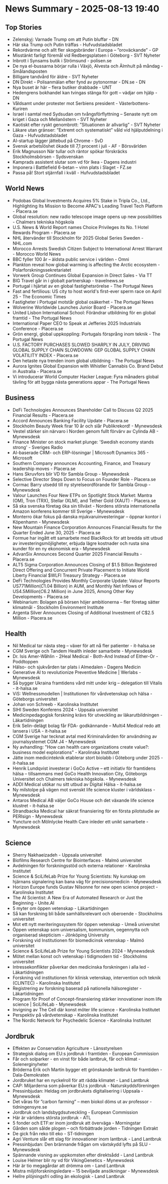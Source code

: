 # News Summary - 2025-08-13 19:40

## Top Stories

- Zelenskyj: Varnade Trump om att Putin bluffar - DN
- Här ska Trump och Putin träffas - Hufvudstadsbladet
- Rekordvärme och allt fler skogsbränder i Europa – ”oroväckande” - GP
- Misstänkt farligt föremål vid Redbergsplatsen i Göteborg - SVT Nyheter
- Inbrott i Synsams butik i Strömsund - polisen.se
- De nya el-bussarna börjar rulla i Växjö, Alvesta och Älmhult på måndag - Smålandsposten
- Billigare tandvård för äldre - SVT Nyheter
- DN Direkt - Polisanmälan efter fynd av pytonormar - DN.se - DN
- Nya buset är här – flera butiker drabbade - UNT
- Hedengrens bokhandel kan tvingas stänga för gott – vädjar om hjälp - DN
- Våldsamt under protester mot Serbiens president - Västerbottens-Kuriren
- Israel i samtal med Sydsudan om tvångsförflyttning – Senaste nytt om kriget i Gaza och Mellanöstern - SVT Nyheter
- Kaotiskt efter ryskt genombrott: ”Situationen är allvarlig” - SVT Nyheter
- Läkare utan gränser: ”Extremt och systematiskt” våld vid hjälputdelning i Gaza - Hufvudstadsbladet
- AI-startup lägger jättebud på Chrome - SvD
- Svensk arbetslöshet ökade till 7,1 procent i juli - AF - Börsvärlden
- Erik Magnusson När tullar och räntor spökar förskräcks Stockholmsbörsen - Sydsvenskan
- Kamprads assistent slutar som vd för Ikea - Dagens industri
- Imponera i Battlefield 6-betan – vinn plats i Slaget - FZ.se
- Passa på! Stort stjärnfall i kväll - Hufvudstadsbladet

## World News

- Podobas Global Investments Acquires 5% Stake in Tripla Co., Ltd., Highlighting Its Mission to Become APAC's Leading Travel Tech Platform - Placera.se
- Global resolution: new radio telescope image opens up new possibilities - Chalmers tekniska högskola
- U.S. News & World Report names Choice Privileges its No. 1 Hotel Rewards Program - Placera.se
- NHL återvänder till Stockholm för 2025 Global Series Sweden - NHL.com
- Morocco Arrests Swedish Citizen Subject to International Arrest Warrant - Morocco World News
- BBC fyller 100 år – äldsta public service i världen - Omni
- Plankton reveal how global warming is affecting the Arctic ecosystem - Polarforskningssekretariatet
- Vorwerk Group Continues Global Expansion in Direct Sales - Via TT
- BIG Travel går in i globalt partnerskap - travelnews.se
- Portugal i hjärtat av en global fastighetsrörelse - The Portugal News
- Fast and fertilious: US city to host world's first-ever sperm race on April 25 - The Economic Times
- Fastigheter i Portugal motstår global osäkerhet - The Portugal News
- Wolverine Worldwide Launches Junior Board - Placera.se
- United Lisbon International School: Förändrar utbildning för en global framtid - The Portugal News
- International Paper CEO to Speak at Jefferies 2025 Industrials Conference - Placera.se
- Grön energi, global uppkoppling: Portugals försprång inom teknik - The Portugal News
- U.S. FACTORY PURCHASES SLOWED SHARPLY IN JULY, DRIVING GLOBAL SUPPLY CHAIN SLOWDOWN: GEP GLOBAL SUPPLY CHAIN VOLATILITY INDEX - Placera.se
- Den hetaste nya trenden inom global utbildning - The Portugal News
- Aurora Ignites Global Expansion with Whistler Cannabis Co. Brand Debut in Australia - Placera.se
- Vi introducerar World Computer Hacker League: Fyra månaders global tävling för att bygga nästa generations appar - The Portugal News

## Business

- DeFi Technologies Announces Shareholder Call to Discuss Q2 2025 Financial Results - Placera.se
- Accord Announces Banking Facility Update - Placera.se
- Stockholm Beauty Week firar 10 år och slår Publikrekord! - Mynewsdesk
- Vestel stärker sin närvaro i Norden genom fullt förvärv av Cylinda AB - Mynewsdesk
- Finance Minister on stock market plunge: 'Swedish economy stands strong' - Sveriges Radio
- AI-baserade CRM- och ERP-lösningar | Microsoft Dynamics 365 - Microsoft
- Southern Company announces Accounting, Finance, and Treasury leadership moves - Placera.se
- Hans Skruvfors blir VD för Sambla Group - Mynewsdesk
- Selective Director Steps Down to Focus on Founder Role - Placera.se
- Cormac Barry utsedd till ny styrelseordförande för Sambla Group - Mynewsdesk
- Valour Launches Four New ETPs on Spotlight Stock Market: Mantra (OM), Tron (TRX), Stellar (XLM), and Tether Gold (XAUT) - Placera.se
- Så ska svenska företag öka sin tillväxt - Nordens största internationella Amazon konferens kommer till Sverige - Mynewsdesk
- Monterro ökar fokus på danska mjukvaruinvesteringar – öppnar kontor i Köpenhamn - Mynewsdesk
- New Mountain Finance Corporation Announces Financial Results for the Quarter Ended June 30, 2025 - Placera.se
- Formue har ingått ett samarbete med BlackRock för att bredda sitt utbud av investeringsmöjligheter, erbjuda lägre kostnader och rusta sina kunder för en ny ekonomisk era - Mynewsdesk
- AdvanSix Announces Second Quarter 2025 Financial Results - Placera.se
- ALT5 Sigma Corporation Announces Closing of $1.5 Billion Registered Direct Offering and Concurrent Private Placement to Initiate World Liberty Financial $WLFI Treasury Strategy - Placera.se
- DeFi Technologies Provides Monthly Corporate Update: Valour Reports US$771 Million (C$1.04 Billion) in AUM, and Monthly Net Inflows of US$4.5 Million (C$6.2 Million) in June 2025, Among Other Key Developments - Placera.se
- Webinarium: Bolagen på börsen höjer ambitionerna – fler företag sätter klimatmål - Stockholm Environment Institute
- Argenta Silver Announces Closing of Additional Investment of C$2.5 Million - Placera.se

## Health

- Nil Medical tar nästa steg – växer för att nå fler patienter - it-halsa.se
- CGM Sverige och Tandem Health inleder samarbete - Mynewsdesk
- Dr. Isis Amer-Wåhlin - 2Heal Medical - Both-And Instead of Either-Or - Poddtoppen
- Hälso- och sjukvården tar plats i Almedalen - Dagens Medicin
- Generative AI to revolutionize Preventive Medicine | Werlabs - Mynewsdesk
- Så bygger Ukraina framtidens vård mitt under krig – delegation till Vitalis - it-halsa.se
- ViS: Wellnessmodellen | Institutionen för vårdvetenskap och hälsa - Göteborgs universitet
- Johan von Schreeb - Karolinska Institutet
- SIHI Sweden Konferens 2024 - Uppsala universitet
- Medicinpedagogisk forskning krävs för utveckling av läkarutbildningen - Läkartidningen
- Erik Selin-delägt bolag får FDA- godkännande – Multi4 Medical redo att lansera i USA - it-halsa.se
- CGM Sverige har tecknat avtal med Kriminalvården för användning av journalsystemet CGM J4 - Mynewsdesk
- Ny avhandling: "How can health care organizations create value?: business model explorations" - Karolinska Institutet
- Jätte inom medicinteknik etablerar stort biolabb i Göteborg under 2025 - it-halsa.se
- Henrik Lundqvist investerar i GoCo Active – ett initiativ för framtidens hälsa – tillsammans med GoCo Health Innovation City, Göteborgs Universitet och Chalmers tekniska högskola. - Mynewsdesk
- ADDI Medical utökar nu sitt utbud av Digital Hälsa - it-halsa.se
- Ny milstolpe på vägen mot svenskt life science kluster i världsklass - Mynewsdesk
- Antaros Medical AB väljer GoCo House och det växande life science klustret - it-halsa.se
- Strandbacka Medical har säkrat finansiering för en första pilotstudie av PERIsign - Mynewsdesk
- Yuncture och Mölnlycke Health Care inleder ett unikt samarbete - Mynewsdesk

## Science

- Sherry Nakhaeizadeh - Uppsala universitet
- Biofilms Research Centre for Biointerfaces - Malmö universitet
- Avdelningen för forskningsstöd och externa relationer - Karolinska Institutet
- Science & SciLifeLab Prize for Young Scientists: Ny kunskap om hjärnans signalering kan bana väg för precisionsmedicin - Mynewsdesk
- Horizon Europe funds Gustav Nilsonne for new open science project - Karolinska Institutet
- The AI ​​Scientist: A New Era of Automated Research or Just the Beginning - Unite.AI
- 5 myter om öppen vetenskap - Läkartidningen
- Så kan forskning bli både samhällsrelevant och oberoende - Stockholms universitet
- Mot ett nytt meriteringssystem för öppen vetenskap - Umeå universitet
- Öppen vetenskap som universalism, kommunism, oegennytta och organiserad skepticism - Jönköping University
- Forskning vid Institutionen för biomedicinsk vetenskap - Malmö universitet
- Science & SciLifeLab Prize for Young Scientists 2024 - Mynewsdesk
- Mötet mellan konst och vetenskap i tidigmodern tid - Stockholms universitet
- Intressekonflikter påverkar den medicinska forskningen i alla led - Läkartidningen
- Forskning vid institutionen för klinisk vetenskap, intervention och teknik (CLINTEC) - Karolinska Institutet
- Registrering av forskning baserad på nationella hälsoregister - Läkartidningen
- Program för Proof of Concept-finansiering stärker innovationer inom life science | SciLifeLab - Mynewsdesk
- Invigning av The Cell där konst möter life science - Karolinska Institutet
- Perspektiv på vårdvetenskap - Karolinska Institutet
- The Nordic Network for Psychedelic Science - Karolinska Institutet

## Jordbruk

- Effekten av Conservation Agriculture - Länsstyrelsen
- Strategisk dialog om EU:s jordbruk i framtiden - European Commission
- Får och solparker - en vinst för både lantbruk, får och klimat - Solenerginyheter
- Bröderna Erik och Martin bygger ett grönskande lantbruk för framtiden - Dala-Demokraten
- Jordbruket har en nyckelroll för att rädda klimatet - Land Lantbruk
- CAP: Miljarderna som påverkar EU:s jordbruk - Naturskyddsföreningen
- Pressinbjudan: Heldag om jordbrukets digitalisering i Uppsala - Mynewsdesk
- Det våras för ”carbon farming” – men biokol döms ut av professor - tidningensyre.se
- Jordbruk och landsbygdsutveckling - European Commission
- Här är världens största jordbruk - ATL
- 5 fonder och ETF:er inom jordbruk att överväga - Morningstar
- Gården som sålde plogen – och förbättrade jorden - Tidningen Extrakt
- De gick från reko till eko - ST-tidningen
- Agri Venture slår ett slag för innovationer inom lantbruk - Land Lantbruk
- Pressinbjudan: Den brännande frågan om växtskydd lyfts på SLU - Mynewsdesk
- Spännande visning av uppkomsten efter direktsådd - Land Lantbruk
- Louise Helmer blir ny vd för VikingGenetics - Mynewsdesk
- Här är tio megagårdar att drömma om - Land Lantbruk
- Mistra miljöforskningsledare – 15 beviljade ansökningar - Mynewsdesk
- Hellre plöjningsfri odling än ekologisk - Land Lantbruk
